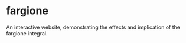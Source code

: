 fargione
========

An interactive website, demonstrating the effects and implication of the fargione integral.
